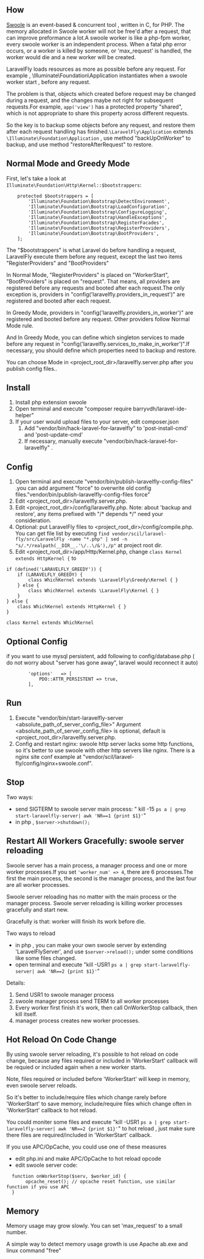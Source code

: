 
## How

[Swoole](https://github.com/swoole/swoole-src) is an event-based & concurrent tool , written in C, for PHP. The memory allocated in Swoole worker will not be free'd after a request, that can improve preformance a lot.A swoole worker is like a php-fpm worker, every swoole worker is an independent process. When a fatal php error occurs, or a worker is killed by someone, or 'max_request' is handled, the worker would die and a new worker will be created.

LaravelFly loads resources as more as possible before any request. For example , \Illuminate\Foundation\Application instantiates when  a swoole worker start , before any request.

The problem is that, objects which created before request may be changed during a request, and the changes maybe not right for subsequent requests.For example, `app('view')` has a protected property "shared", which is not appropriate to share this property across different requests.

So the key is to backup some objects before any request, and restore them after each request handling has finished.`\LaravelFly\Application` extends `\Illuminate\Foundation\Application` , use method "backUpOnWorker" to backup, and use method "restoreAfterRequest" to restore.

## Normal Mode and Greedy Mode

First, let's take a look at `Illuminate\Foundation\Http\Kernel::$bootstrappers`:
```
    protected $bootstrappers = [
        'Illuminate\Foundation\Bootstrap\DetectEnvironment',
        'Illuminate\Foundation\Bootstrap\LoadConfiguration',
        'Illuminate\Foundation\Bootstrap\ConfigureLogging',
        'Illuminate\Foundation\Bootstrap\HandleExceptions',
        'Illuminate\Foundation\Bootstrap\RegisterFacades',
        'Illuminate\Foundation\Bootstrap\RegisterProviders',
        'Illuminate\Foundation\Bootstrap\BootProviders',
    ];
```
The "$bootstrappers" is what Laravel do before handling a request, LaravelFly execute them before any request, except the last two items "RegisterProviders" and "BootProviders"

In Normal Mode, "RegisterProviders" is placed on "WorkerStart", "BootProviders" is placed on "request". That means, all providers are registered before any requests and booted after each request.The only exception is, providers in "config('laravelfly.providers_in_request')" are registered and booted after each request.

In Greedy Mode, providers in "config('laravelfly.providers_in_worker')" are registered and booted before any request. Other providers follow Normal Mode rule. 

And In Greedy Mode, you can define which singleton services to made before any request in "config('laravelfly.services_to_make_in_worker')".If necessary, you should define which properties need to backup and restore. 

You can choose Mode in <project_root_dir>/laravelfly.server.php after you publish config files..

## Install

1. Install php extension swoole
2. Open terminal and execute "composer require barryvdh/laravel-ide-helper"
3. If your user would upload files to your server, edit composer.json
    1. Add "vendor/bin/hack-laravel-for-laravelfly" to 'post-install-cmd' and 'post-update-cmd'
    2. If necessary, manually execute "vendor/bin/hack-laravel-for-laravelfly" .

## Config

1. Open terminal and execute "vendor/bin/publish-laravelfly-config-files"  .you can add argument "force" to overwrite old config files."vendor/bin/publish-laravelfly-config-files force"
2. Edit <project_root_dir>/laravelfly.server.php.
3. Edit <project_root_dir>/config/laravelfly.php. Note: about 'backup and restore', any items prefixed with "/* depends */" need your consideration.
4. Optional: put LaravelFly files to <project_root_dir>/config/compile.php.
You can get file list by executing `find vendor/scil/laravel-fly/src/LaravelFly -name "*.php" | sed -n "s/.*/realpath(__DIR__.'\/..\/&'),/p"` at project root dir.
5. Edit <project_root_dir>/app/Http/Kernel.php, change `class Kernel extends HttpKernel {` to
```
if (defined('LARAVELFLY_GREEDY')) {
    if (LARAVELFLY_GREEDY) {
        class WhichKernel extends \LaravelFly\Greedy\Kernel { }
    } else {
        class WhichKernel extends \LaravelFly\Kernel { }
    }
} else {
    class WhichKernel extends HttpKernel { }
}

class Kernel extends WhichKernel
```

## Optional Config
if you want to use mysql persistent, add following to config/database.php ( do not worry about "server has gone away", laravel would reconnect it auto)
```
        'options'   => [
            PDO::ATTR_PERSISTENT => true,
        ],
```



## Run

1. Execute "vendor/bin/start-laravelfly-server <absolute_path_of_server_config_file>"
   Argument <absolute_path_of_server_config_file> is optional, default is <project_root_dir>/laravelfly.server.php.
2. Config and restart nginx: swoole http server lacks some http functions, so it's better to use swoole with other http servers like nginx. There is a nginx site conf example at "vendor/scil/laravel-fly/config/nginx+swoole.conf".


## Stop

Two ways:
* send SIGTERM to swoole server main process: " kill -15 `ps a | grep start-laravelfly-server| awk 'NR==1 {print $1}'`"
* in php , `$server->shutdown();` 


## Restart All Workers Gracefully: swoole server reloading

Swoole server has a main process, a manager process and one or more worker processes.If you set `'worker_num' => 4`, there are 6 processes.The first the main process, the second is the manager process, and the last four are all worker processes.

Swoole server reloading has no matter with the main process or the manager process. Swoole server reloading is killing worker processes gracefully and start new.

Gracefully is that: worker willl finish its work before die.

Two ways to reload
* in php , you can make your own swoole server by extending 'LaravelFlyServer', and use `$server->reload();` under some conditions like some files changed.
* open terminal and execute "kill -USR1 `ps a | grep start-laravelfly-server| awk 'NR==2 {print $1}'`"

Details:
1. Send USR1 to swoole manager process
2. swoole manager process send TERM to all worker processes
3. Every worker first finish it's work, then call OnWorkerStop callback, then kill itself.
4. manager process creates new worker processes.

## Hot Reload On Code Change

By using swoole server reloading, it's possible to hot reload on code change, because any files required or included in 'WorkerStart' callback will be requied or included again when a new worker starts.

Note, files required or included before 'WorkerStart' will keep in memory, even swoole server reloads.

So it's better to include/require files which change rarely before 'WorkerStart' to save memory, include/require files which change often in 'WorkerStart' callback to hot reload.

You could moniter some files and execute "kill -USR1 `ps a | grep start-laravelfly-server| awk 'NR==2 {print $1}'`" to hot reload , just make sure there files are required/included in 'WorkerStart' callback.

If you use APC/OpCache, you could use one of these measures
* edit php.ini and make APC/OpCache to hot reload opcode
* edit swoole server code:
```
  function onWorkerStop($serv, $worker_id) {
       opcache_reset(); // opcache reset function, use similar function if you use APC
  }
```

## Memory

Memory usage may grow slowly. You can set 'max_request' to a small number.

A simple way to detect memory usage growth is use Apache ab.exe and linux command "free"
